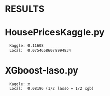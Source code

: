 # RESULTS


# HousePricesKaggle.py
      Kaggle: 0.11608
      Local:  0.07546586078994834

# XGboost-laso.py
      Kaggle: x
      Local:  0.08196 (1/2 lasso + 1/2 xgb)
